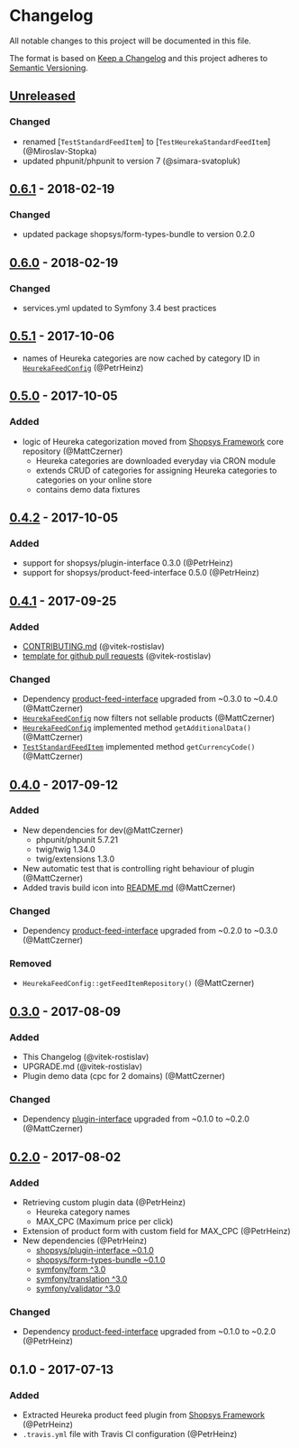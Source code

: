 # Changelog
All notable changes to this project will be documented in this file.

The format is based on [Keep a Changelog](http://keepachangelog.com/en/1.0.0/)
and this project adheres to [Semantic Versioning](http://semver.org/spec/v2.0.0.html).

## [Unreleased]
### Changed
- renamed [`TestStandardFeedItem`] to [`TestHeurekaStandardFeedItem`] (@Miroslav-Stopka)
- updated phpunit/phpunit to version 7 (@simara-svatopluk)

## [0.6.1] - 2018-02-19
### Changed
- updated package shopsys/form-types-bundle to version 0.2.0

## [0.6.0] - 2018-02-19
### Changed
- services.yml updated to Symfony 3.4 best practices

## [0.5.1] - 2017-10-06
- names of Heureka categories are now cached by category ID in [`HeurekaFeedConfig`](src/HeurekaFeedConfig.php) (@PetrHeinz)

## [0.5.0] - 2017-10-05
### Added
- logic of Heureka categorization moved from [Shopsys Framework](https://www.shopsys-framework.com/) core repository (@MattCzerner)
    - Heureka categories are downloaded everyday via CRON module
    - extends CRUD of categories for assigning Heureka categories to categories on your online store
    - contains demo data fixtures

## [0.4.2] - 2017-10-05
### Added
- support for shopsys/plugin-interface 0.3.0 (@PetrHeinz)
- support for shopsys/product-feed-interface 0.5.0 (@PetrHeinz)

## [0.4.1] - 2017-09-25
### Added
- [CONTRIBUTING.md](CONTRIBUTING.md) (@vitek-rostislav)
- [template for github pull requests](docs/PULL_REQUEST_TEMPLATE.md) (@vitek-rostislav)
### Changed
- Dependency [product-feed-interface](shopsys/product-feed-interface) upgraded from ~0.3.0 to ~0.4.0 (@MattCzerner)
- [`HeurekaFeedConfig`](src/HeurekaFeedConfig.php) now filters not sellable products (@MattCzerner)
- [`HeurekaFeedConfig`](src/HeurekaFeedConfig.php) implemented method `getAdditionalData()` (@MattCzerner)
- [`TestStandardFeedItem`](tests/TestStandardFeedItem.php) implemented method `getCurrencyCode()` (@MattCzerner)

## [0.4.0] - 2017-09-12
### Added
- New dependencies for dev(@MattCzerner)
    - phpunit/phpunit 5.7.21
    - twig/twig 1.34.0
    - twig/extensions 1.3.0
- New automatic test that is controlling right behaviour of plugin (@MattCzerner)
- Added travis build icon into [README.md](README.md) (@MattCzerner)
### Changed
- Dependency [product-feed-interface](shopsys/product-feed-interface) upgraded from ~0.2.0 to ~0.3.0 (@MattCzerner)
### Removed
- `HeurekaFeedConfig::getFeedItemRepository()` (@MattCzerner)

## [0.3.0] - 2017-08-09
### Added
- This Changelog (@vitek-rostislav)
- UPGRADE.md (@vitek-rostislav)
- Plugin demo data (cpc for 2 domains) (@MattCzerner)
### Changed
- Dependency [plugin-interface](shopsys/plugin-interface) upgraded from ~0.1.0 to ~0.2.0 (@MattCzerner)

## [0.2.0] - 2017-08-02
### Added
- Retrieving custom plugin data (@PetrHeinz)
    - Heureka category names
    - MAX_CPC (Maximum price per click)
- Extension of product form with custom field for MAX_CPC (@PetrHeinz)
- New dependencies (@PetrHeinz)
    - [shopsys/plugin-interface ~0.1.0](https://github.com/shopsys/plugin-interface)
    - [shopsys/form-types-bundle ~0.1.0](https://github.com/shopsys/form-types-bundle)
    - [symfony/form ^3.0](https://github.com/symfony/form)
    - [symfony/translation ^3.0](https://github.com/symfony/translation)
    - [symfony/validator ^3.0](https://github.com/symfony/validator)
### Changed
- Dependency [product-feed-interface](shopsys/product-feed-interface) upgraded from ~0.1.0 to ~0.2.0 (@PetrHeinz)

## 0.1.0 - 2017-07-13
### Added
- Extracted Heureka product feed plugin from [Shopsys Framework](http://www.shopsys-framework.com/) (@PetrHeinz)
- `.travis.yml` file with Travis CI configuration (@PetrHeinz)

[Unreleased]: https://github.com/shopsys/product-feed-heureka/compare/v0.6.1...HEAD
[0.6.1]: https://github.com/shopsys/product-feed-heureka/compare/v0.6.0...v0.6.1
[0.6.0]: https://github.com/shopsys/product-feed-heureka/compare/v0.5.1...v0.6.0
[0.5.1]: https://github.com/shopsys/product-feed-heureka/compare/v0.5.0...v0.5.1
[0.5.0]: https://github.com/shopsys/product-feed-heureka/compare/v0.4.2...v0.5.0
[0.4.2]: https://github.com/shopsys/product-feed-heureka/compare/v0.4.1...v0.4.2
[0.4.1]: https://github.com/shopsys/product-feed-heureka/compare/v0.4.0...v0.4.1
[0.4.0]: https://github.com/shopsys/product-feed-heureka/compare/v0.3.0...v0.4.0
[0.3.0]: https://github.com/shopsys/product-feed-heureka/compare/v0.2.0...v0.3.0
[0.2.0]: https://github.com/shopsys/product-feed-heureka/compare/v0.1.0...v0.2.0
